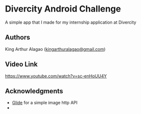 # Divercity Android Challenge

A simple app that I made for my internship application at Divercity 

## Authors

King Arthur Alagao (kingarthuralagao@gmail.com)

## Video Link

https://www.youtube.com/watch?v=sc-enHoUU4Y

## Acknowledgments

- [Glide](https://github.com/bumptech/glide) for a simple image http API
- 
